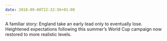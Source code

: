 ```yaml
---
date: 2018-09-08T22:32:56+01:00
---
```


A familiar story: England take an early lead only to eventually lose. Heightened expectations following this summer’s World Cup campaign now restored to more realistic levels.
